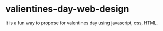# valientines-day-web-design
It is a fun way to propose for valentines day using javascript, css, HTML. 
